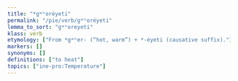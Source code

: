 ```yaml
---
title: "*gʷʰoréyeti"
permalink: "/pie/verb/gʷʰoréyeti"
lemma_to_sort: "gʷʰoreyeti"
klass: verb
etymology: ["From *gʷʰer- (“hot, warm”) +‎ *-éyeti (causative suffix)."]
markers: []
synonyms: []
definitions: ["to heat"]
topics: ["ine-pro:Temperature"]
---
```

